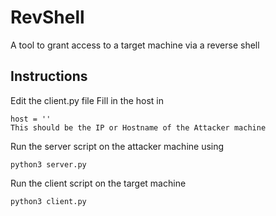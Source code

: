 # RevShell
A tool to grant access to a target machine via a reverse shell

## Instructions
Edit the client.py file 
Fill in the host in

    host = ''
    This should be the IP or Hostname of the Attacker machine

Run the server script on the attacker machine using

    python3 server.py
    
Run the client script on the target machine

    python3 client.py
    

